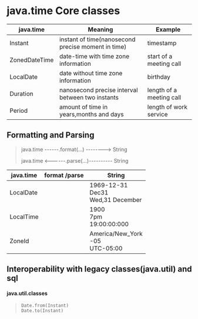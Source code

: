 <h1>java.time Core classes</h1>

| java.time     | Meaning                                            | Example                  |
|---------------|----------------------------------------------------|--------------------------|
| Instant       | instant of time(nanosecond precise moment in time) | timestamp                |
| ZonedDateTime | date-time with time zone information               | start of a meeting call  |
| LocalDate     | date without time zone information                 | birthday                 |
| Duration      | nanosecond precise interval between two instants   | length of a meeting call | 
| Period        | amount of time in years,months and days            | length of work service   |


<h2> Formatting and Parsing</h2>

<blockquote>
              
java.time    ------.format(...) -------->  String

                
java.time    <------.parse(...)----------  String

</blockquote>

| java.time	 | format /parse  	 | String	                                       |
|------------|------------------|-----------------------------------------------|
| LocalDate	 | 	                | 1969-12-31 <br/>Dec31 </br>Wed,31 December  	 |
| LocalTime	 | 	                | 1900</br>7pm</br>19:00:00:000	                |
| ZoneId	    | 	                | America/New_York</br>-05</br>UTC-05:00	       |

<h2> Interoperability with legacy classes(java.util) and sql</h2>
<h4> java.util.classes</h4>
<blockquote> 

    Date.from(Instant)
    Date.to(Instant)

</blockquote>